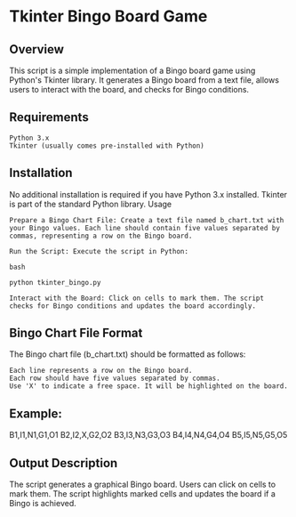# Tkinter Bingo Board Game
## Overview

This script is a simple implementation of a Bingo board game using Python's Tkinter library. It generates a Bingo board from a text file, allows users to interact with the board, and checks for Bingo conditions.
## Requirements

    Python 3.x
    Tkinter (usually comes pre-installed with Python)

## Installation

No additional installation is required if you have Python 3.x installed. Tkinter is part of the standard Python library.
Usage

    Prepare a Bingo Chart File: Create a text file named b_chart.txt with your Bingo values. Each line should contain five values separated by commas, representing a row on the Bingo board.

    Run the Script: Execute the script in Python:

    bash

    python tkinter_bingo.py

    Interact with the Board: Click on cells to mark them. The script checks for Bingo conditions and updates the board accordingly.

## Bingo Chart File Format

The Bingo chart file (b_chart.txt) should be formatted as follows:

    Each line represents a row on the Bingo board.
    Each row should have five values separated by commas.
    Use 'X' to indicate a free space. It will be highlighted on the board.

## Example:

B1,I1,N1,G1,O1
B2,I2,X,G2,O2
B3,I3,N3,G3,O3
B4,I4,N4,G4,O4
B5,I5,N5,G5,O5

## Output Description

The script generates a graphical Bingo board. Users can click on cells to mark them. The script highlights marked cells and updates the board if a Bingo is achieved.
